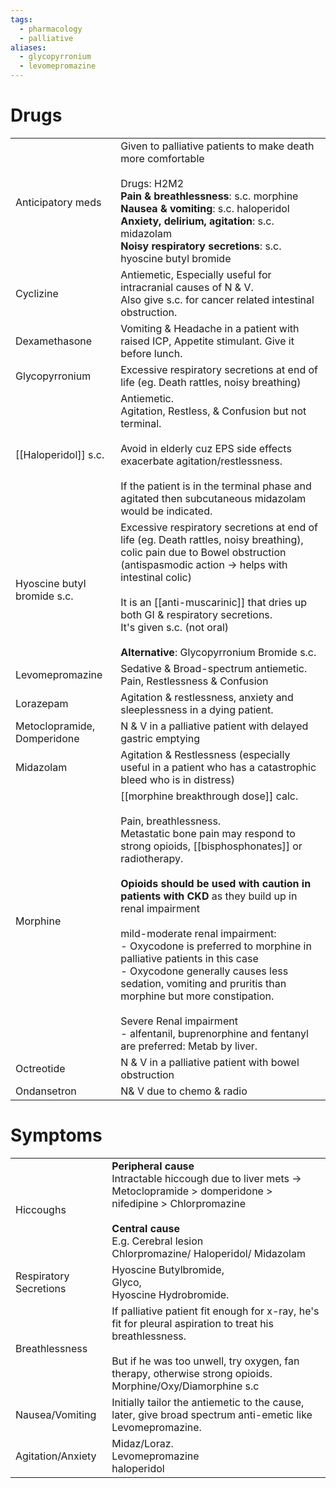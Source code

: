 ```yaml
---
tags:
  - pharmacology
  - palliative
aliases:
  - glycopyrronium
  - levomepromazine
---
```

# Drugs

|                             |                                                                                                                                                                                                                                                                                                                                                                                                                                                                                                                                                                                                                  |
| --------------------------- | ---------------------------------------------------------------------------------------------------------------------------------------------------------------------------------------------------------------------------------------------------------------------------------------------------------------------------------------------------------------------------------------------------------------------------------------------------------------------------------------------------------------------------------------------------------------------------------------------------------------- |
| Anticipatory meds           | Given to palliative patients to make death more comfortable<br><br>Drugs: H2M2<br>**Pain & breathlessness**: s.c. morphine<br>**Nausea & vomiting**: s.c. haloperidol<br>**Anxiety, delirium, agitation**: s.c. midazolam<br>**Noisy respiratory secretions**: s.c. hyoscine butyl bromide                                                                                                                                                                                                                                                                                                                       |
| Cyclizine                   | Antiemetic, Especially useful for intracranial causes of N & V.  <br>Also give s.c. for cancer related intestinal obstruction.                                                                                                                                                                                                                                                                                                                                                                                                                                                                                   |
| Dexamethasone               | Vomiting & Headache in a patient with raised ICP, Appetite stimulant. Give it before lunch.                                                                                                                                                                                                                                                                                                                                                                                                                                                                                                                      |
| Glycopyrronium              | Excessive respiratory secretions at end of life (eg. Death rattles, noisy breathing)                                                                                                                                                                                                                                                                                                                                                                                                                                                                                                                             |
| [[Haloperidol]] s.c.        | Antiemetic.<br>Agitation, Restless, & Confusion but not terminal. <br><br>Avoid in elderly cuz EPS side effects exacerbate agitation/restlessness.<br><br>If the patient is in the terminal phase and agitated then subcutaneous midazolam would be indicated.                                                                                                                                                                                                                                                                                                                                                   |
| Hyoscine butyl bromide s.c. | Excessive respiratory secretions at end of life (eg. Death rattles, noisy breathing), colic pain due to Bowel obstruction (antispasmodic action -> helps with intestinal colic)<br><br>It is an [[anti-muscarinic]] that dries up both GI & respiratory secretions.<br>It's given s.c. (not oral)<br><br>**Alternative**: Glycopyrronium Bromide s.c.                                                                                                                                                                                                                                                            |
| Levomepromazine             | Sedative & Broad-spectrum antiemetic. <br>Pain, Restlessness & Confusion                                                                                                                                                                                                                                                                                                                                                                                                                                                                                                                                         |
| Lorazepam                   | Agitation & restlessness, anxiety and sleeplessness in a dying patient.                                                                                                                                                                                                                                                                                                                                                                                                                                                                                                                                          |
| Metoclopramide, Domperidone | N & V in a palliative patient with delayed gastric emptying                                                                                                                                                                                                                                                                                                                                                                                                                                                                                                                                                      |
| Midazolam                   | Agitation & Restlessness (especially useful in a patient who has a catastrophic bleed who is in distress)                                                                                                                                                                                                                                                                                                                                                                                                                                                                                                        |
| Morphine                    | [[morphine breakthrough dose]] calc.<br><br>Pain, breathlessness.<br>Metastatic bone pain may respond to strong opioids, [[bisphosphonates]] or radiotherapy.  <br> <br>**Opioids should be used with caution in patients with CKD** as they build up in renal impairment<br><br>mild-moderate renal impairment:<br>- Oxycodone is preferred to morphine in palliative patients in this case<br>- Oxycodone generally causes less sedation, vomiting and pruritis than morphine but more constipation.<br><br>Severe Renal impairment<br>- alfentanil, buprenorphine and fentanyl are preferred: Metab by liver. |
| Octreotide                  | N & V in a palliative patient with bowel obstruction                                                                                                                                                                                                                                                                                                                                                                                                                                                                                                                                                             |
| Ondansetron                 | N& V due to chemo & radio                                                                                                                                                                                                                                                                                                                                                                                                                                                                                                                                                                                        |


# Symptoms

|                        |                                                                                                                                                                                                                           |
| ---------------------- | ------------------------------------------------------------------------------------------------------------------------------------------------------------------------------------------------------------------------- |
| Hiccoughs              | **Peripheral cause**<br>Intractable hiccough due to liver mets -> Metoclopramide > domperidone > nifedipine > Chlorpromazine  <br><br>**Central cause**<br>E.g. Cerebral lesion<br>Chlorpromazine/ Haloperidol/ Midazolam |
| Respiratory Secretions | Hyoscine Butylbromide, <br>Glyco, <br>Hyoscine Hydrobromide.                                                                                                                                                              |
| Breathlessness         | If palliative patient fit enough for x-ray, he's fit for pleural aspiration to treat his breathlessness.<br><br>But if he was too unwell, try oxygen, fan therapy, otherwise strong opioids. Morphine/Oxy/Diamorphine s.c |
| Nausea/Vomiting        | Initially tailor the antiemetic to the cause, later, give broad spectrum anti-emetic like Levomepromazine.                                                                                                                |
| Agitation/Anxiety      | Midaz/Loraz.<br>Levomepromazine<br>haloperidol                                                                                                                                                                            |